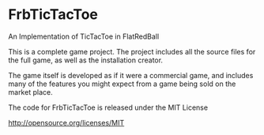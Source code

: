 # FrbTicTacToe #
An Implementation of TicTacToe in FlatRedBall

This is a complete game project.  The project includes all the source files for the full game, as well as the installation creator.

The game itself is developed as if it were a commercial game, and includes many of the features you might expect from a game being sold on the market place.

The code for FrbTicTacToe is released under the MIT License

http://opensource.org/licenses/MIT